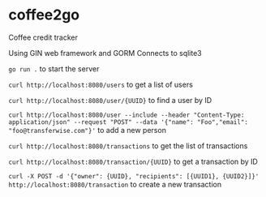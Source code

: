 # coffee2go

Coffee credit tracker

Using GIN web framework and GORM
Connects to sqlite3

``` go run . ``` to start the server

```curl http://localhost:8080/users``` to get a list of users

```curl http://localhost:8080/user/{UUID}``` to find a user by ID

```curl http://localhost:8080/user --include --header "Content-Type: application/json" --request "POST" --data '{"name": "Foo","email": "foo@transferwise.com"}'``` to add a new person

```curl http://localhost:8080/transactions``` to get the list of transactions

```curl http://localhost:8080/transaction/{UUID}``` to get a transaction by ID

```curl -X POST -d '{"owner": {UUID}, "recipients": [{UUID1}, {UUID2}]}' http://localhost:8080/transaction``` to create a new transaction

